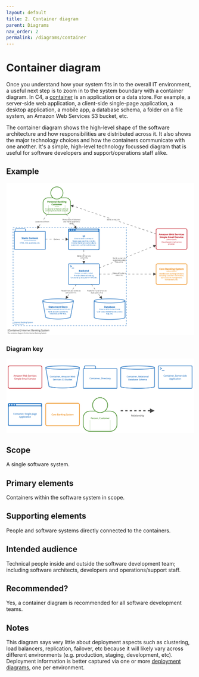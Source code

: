 ```yaml
---
layout: default
title: 2. Container diagram
parent: Diagrams
nav_order: 2
permalink: /diagrams/container
---
```


# Container diagram

Once you understand how your system fits in to the overall IT environment, a useful next step is to zoom in to
the system boundary with a container diagram. In C4, a [container](/abstractions/container) is an application or a data store.
For example, a server-side web application, a client-side single-page application, a desktop application,
a mobile app, a database schema, a folder on a file system, an Amazon Web Services S3 bucket, etc.

The container diagram shows the high-level shape of the software architecture and how responsibilities are distributed
across it. It also shows the major technology choices and how the containers communicate with one another. It's a
simple, high-level technology focussed diagram that is useful for software developers and support/operations staff alike.

## Example

[![A container diagram](/images/examples/Containers.png)](/images/examples/Containers.png)

### Diagram key

[![A diagram key](/images/examples/Containers-key.png)](/images/examples/Containers-key.png)

## Scope

A single software system.

## Primary elements

Containers within the software system in scope.

## Supporting elements

People and software systems directly connected to the containers.

## Intended audience

Technical people inside and outside the software development team; including software architects,
developers and operations/support staff.

## Recommended?

Yes, a container diagram is recommended for all software development teams.

## Notes

This diagram says very little about deployment aspects such as clustering, load balancers, replication, failover, etc
because it will likely vary across different environments (e.g. production, staging, development, etc).
Deployment information is better captured via one or more [deployment diagrams](/diagrams/deployment), one per environment.
